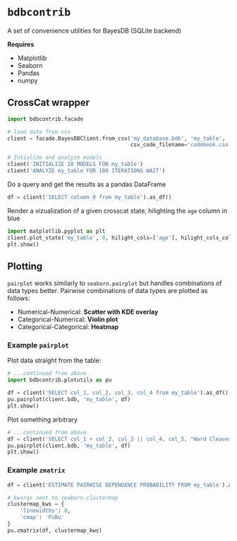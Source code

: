 # `bdbcontrib`
 A set of convenience utilities for BayesDB (SQLite backend)

 **Requires**

- Matplotlib
- Seaborn
- Pandas
- numpy

 ## CrossCat wrapper

 ```python
import bdbcontrib.facade

# load data from csv
client = facade.BayesDBClient.from_csv('my_database.bdb', 'my_table', 'data.csv', 
                                        csv_code_filename='codebook.csv')

# Intialize and analyze models
client('INITIALIZE 10 MODELS FOR my_table')
client('ANALYZE my_table FOR 100 ITERATIONS WAIT')
```

Do a query and get the results as a pandas DataFrame
``` python
df = client('SELECT column_0 from my_table').as_df()
```

Render a vizualization of a given crosscat state, hilighting the `age` column in blue
``` python
import matplotlib.pyplot as plt
client.plot_state('my_table', 0, hilight_cols=['age'], hilight_cols_colors=['blue'] )
plt.show()
 ```

## Plotting
`pairplot` works similarly to `seaborn.pairplot` but handles combinations of data types better. Pairwise combinations of data types are plotted as follows:

- Numerical-Numerical: **Scatter with KDE overlay**
- Categorical-Numerical: **Violin plot**
- Categorical-Categorical: **Heatmap**


### Example `pairplot`
Plot data straight from the table:

```python
# ...continued from above
import bdbcontrib.plotutils as pu

df = client('SELECT col_1, col_2, col_3, col_4 from my_table').as_df()
pu.pairplot(client.bdb, 'my_table', df)
plt.show()
```

Plot something arbitrary
```python
# ...continued from above
df = client('SELECT col_1 + col_2, col_3 || col_4, col_5, "Ward Cleaver" from my_table')
pu.pairplot(client.bdb, 'my_table', df)
plt.show()
```

### Example `zmatrix`

```python
df = client('ESTIMATE PAIRWISE DEPENDENCE PROBABILITY FROM my_table').as_df()

# kwargs sent to seaborn.clustermap
clustermap_kws = {
    'linewidths': 0,
    'cmap': 'PuBu'
}
pu.zmatrix(df, clustermap_kws)
```
